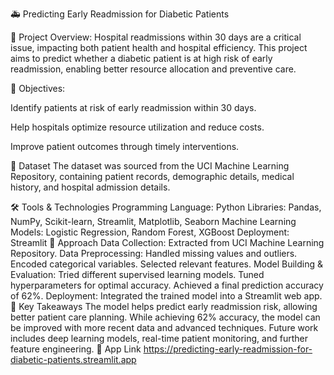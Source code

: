 🚑 Predicting Early Readmission for Diabetic Patients

📌 Project Overview: 
Hospital readmissions within 30 days are a critical issue, impacting both patient health and hospital efficiency. This project aims to predict whether a diabetic patient is at high risk of early readmission, enabling better resource allocation and preventive care.

🎯 Objectives: 

Identify patients at risk of early readmission within 30 days.

Help hospitals optimize resource utilization and reduce costs.

Improve patient outcomes through timely interventions.

📂 Dataset
The dataset was sourced from the UCI Machine Learning Repository, containing patient records, demographic details, medical history, and hospital admission details.

🛠️ Tools & Technologies
Programming Language: Python
Libraries: Pandas, NumPy, Scikit-learn, Streamlit, Matplotlib, Seaborn
Machine Learning Models: Logistic Regression, Random Forest, XGBoost
Deployment: Streamlit
🔬 Approach
Data Collection: Extracted from UCI Machine Learning Repository.
Data Preprocessing:
Handled missing values and outliers.
Encoded categorical variables.
Selected relevant features.
Model Building & Evaluation:
Tried different supervised learning models.
Tuned hyperparameters for optimal accuracy.
Achieved a final prediction accuracy of 62%.
Deployment: Integrated the trained model into a Streamlit web app.
🌟 Key Takeaways
The model helps predict early readmission risk, allowing better patient care planning.
While achieving 62% accuracy, the model can be improved with more recent data and advanced techniques.
Future work includes deep learning models, real-time patient monitoring, and further feature engineering.
📌 App Link
https://predicting-early-readmission-for-diabetic-patients.streamlit.app
